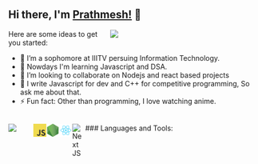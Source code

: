## Hi there, I'm [Prathmesh!](https://prathmesh.netlify.app/) 👋

<img src="https://64.media.tumblr.com/fe7e568e1d4c38e246de652a8040a8c7/tumblr_oou4az5pWZ1vtm42eo1_540.gifv" width="300" align='right'>


Here are some ideas to get you started:

- 🔭 I’m a sophomore at IIITV persuing Information Technology.
- 🌱 Nowdays I'm learning Javascript and DSA.
- 👯 I’m looking to collaborate on Nodejs and react based projects
- 💬 I write Javascript for dev and C++ for competitive programming, So ask me about that.
- ⚡ Fun fact: Other than programming, I love watching anime.
<br/>
### <img align='left' src="https://media.giphy.com/media/mTs11L9uuyGiI/giphy.gif" width="50"> Languages and Tools:

<img align="left" alt="JavaScript" width="26px" src="https://raw.githubusercontent.com/github/explore/80688e429a7d4ef2fca1e82350fe8e3517d3494d/topics/javascript/javascript.png" />
<img align="left" alt="Node.js" width="26px" src="https://raw.githubusercontent.com/github/explore/80688e429a7d4ef2fca1e82350fe8e3517d3494d/topics/nodejs/nodejs.png" />
<img align="left" alt="React" width="26px" src="https://raw.githubusercontent.com/github/explore/80688e429a7d4ef2fca1e82350fe8e3517d3494d/topics/react/react.png" />
<img align="left" alt="Next JS" width="26px" src="https://user-images.githubusercontent.com/42104907/89409062-1268f000-d73f-11ea-9791-82fdb2dbd30c.png" />

